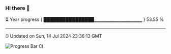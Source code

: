 ### Hi there 👋

⏳ Year progress { ████████████████▁▁▁▁▁▁▁▁▁▁▁▁▁▁ } 53.55 %

---

⏰ Updated on Sun, 14 Jul 2024 23:36:13 GMT

![Progress Bar CI](https://github.com/IshwaranRudhara/GIT-ACTION/workflows/Progress%20Bar%20CI/badge.svg)
